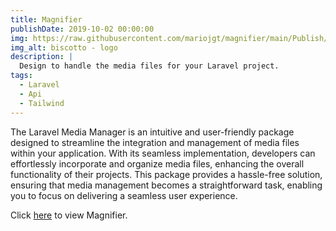 ```yaml
---
title: Magnifier
publishDate: 2019-10-02 00:00:00
img: https://raw.githubusercontent.com/mariojgt/magnifier/main/Publish/art/logo.png
img_alt: biscotto - logo
description: |
  Design to handle the media files for your Laravel project.
tags:
  - Laravel
  - Api
  - Tailwind
---
```


The Laravel Media Manager is an intuitive and user-friendly package designed to streamline the integration and management of media files within your application. With its seamless implementation, developers can effortlessly incorporate and organize media files, enhancing the overall functionality of their projects. This package provides a hassle-free solution, ensuring that media management becomes a straightforward task, enabling you to focus on delivering a seamless user experience.

Click [here](https://github.com/mariojgt/magnifier) to view Magnifier.
